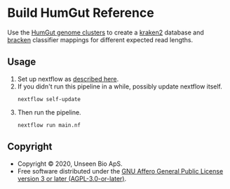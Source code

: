 # Build HumGut Reference

Use the [HumGut genome clusters](http://arken.nmbu.no/~larssn/humgut/index.htm)
to create a [kraken2](https://github.com/DerrickWood/kraken2) database and
[bracken](https://github.com/jenniferlu717/Bracken) classifier mappings for
different expected read lengths.

## Usage

1. Set up nextflow as [described
   here](https://www.nextflow.io/index.html#GetStarted).
2. If you didn't run this pipeline in a while, possibly update nextflow itself.
   ```
   nextflow self-update
   ```
3. Then run the pipeline.
   ```
   nextflow run main.nf
   ```

## Copyright

- Copyright © 2020, Unseen Bio ApS.
- Free software distributed under the [GNU Affero General Public License version
  3 or later (AGPL-3.0-or-later)](https://opensource.org/licenses/AGPL-3.0).
